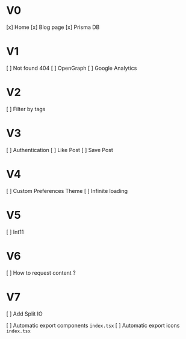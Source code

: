 # V0

[x] Home
[x] Blog page
[x] Prisma DB

# V1

[ ] Not found 404
[ ] OpenGraph
[ ] Google Analytics

# V2

[ ] Filter by tags

# V3

[ ] Authentication
[ ] Like Post
[ ] Save Post

# V4

[ ] Custom Preferences Theme
[ ] Infinite loading

# V5

[ ] Int11

# V6

[ ] How to request content ?

# V7

[ ] Add Split IO

<!-- Scripts -->
[ ] Automatic export components `index.tsx`
[ ] Automatic export icons `index.tsx`
